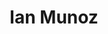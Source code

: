 ---
name: Ian Munoz
title: Ian Munoz
permalink: /team/ian-munoz/
image_id: attlQoVOY2bfunFKj
image_path: /assets/img/import/bio/ian-munoz/ian-munoz.jpg
job_title: Tech Lead
blurb: <p>Ian Munoz (he/him) is excited to be a part of the xD team. He started his career in academic computing supporting research at a National Science Foundation (NSF) funded environmental research center at University of Maryland. Later, he worked in bioinformatics at Oregon State University and then spent time working for fintech startups as a DevOps engineer.</p>

---